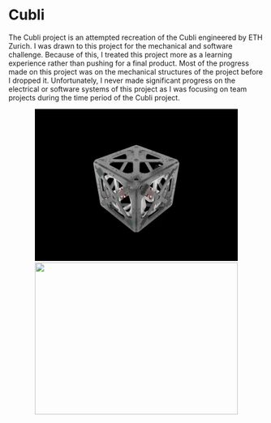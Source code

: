 # Cubli
The Cubli project is an attempted recreation of the Cubli engineered by ETH Zurich. I was
drawn to this project for the mechanical and software challenge. Because of this, I treated
this project more as a learning experience rather than pushing for a final product. Most of the
progress made on this project was on the mechanical structures of the project before I
dropped it. Unfortunately, I never made significant progress on the electrical or software
systems of this project as I was focusing on team projects during the time period of the Cubli
project.


<p align="center"><img src="https://github.com/balianirudh/cubli/blob/main/pictures/render1.png" width="400" height="300"/> <img src="https://github.com/balianirudh/cubli/tree/main/pictures/IMG_0322.jpg" width="400" height="300"/></p>
